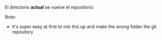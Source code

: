 El directorio **actual** se vuelve el repositorio

Note:
- it's super easy at first to mix this up and make the wrong folder the git repository
